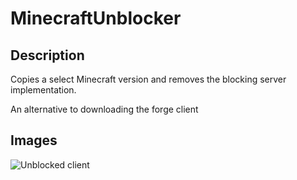 # MinecraftUnblocker

## Description

Copies a select Minecraft version and removes the blocking server implementation.

An alternative to downloading the forge client

## Images

![Unblocked client](http://i.imgur.com/Ld7tCZU.png)
